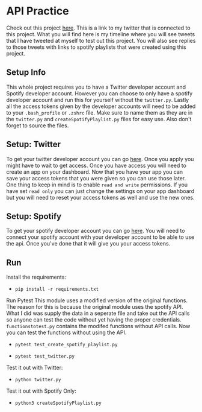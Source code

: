 # API Practice

Check out this project [here](https://twitter.com/_gg_bot). This is a link to my twitter that is connected to this project. What you will find here is my timeline where you will see tweets that I have tweeted at myself to test out this project. You will also see replies to those tweets with links to spotify playlists that were created using this project.


## Setup Info

This whole project requires you to have a Twitter developer account and Spotify developer account. However you can choose to only have a spotify developer account and run this for yourself without the `twitter.py`. Lastly all the access tokens given by the developer accounts will need to be added to your `.bash_profile` or `.zshrc` file. Make sure to name them as they are in the `twitter.py` and `createSpotifyPlaylist.py` files for easy use. Also don't  forget to source the files. 


## Setup: Twitter

To get your twitter developer account you can go [here](https://developer.twitter.com/en/apply-for-access). Once you apply you might have to wait to get access. Once you have access you will need to create an app on your dashboard. Now that you have your app you can save your access tokens that you were given so you can use those later. One thing to keep in mind is to enable `read and write` permissions. If you have set `read only` you can just change the settings on your app dashboard but you will need to reset your access tokens as well and use the new ones.


## Setup: Spotify

To get your spotify developer account you can go [here](https://developer.spotify.com/dashboard/). You will need to connect your spotify account with your developer account to be able to use the api. Once you've done that it will give you your access tokens.


## Run 

Install the requirements:

- `pip install -r requirements.txt`

Run Pytest
This module uses a modified version of the original functions. The reason for this is because the original module uses the spotify API. What I did was supply the data in a seperate file and take out the API calls so anyone can test the code without yet having the proper credentials. `functionstotest.py` contains the modifed functions without API calls. Now you can test the functions without using the API.

- `pytest test_create_spotify_playlist.py`

- `pytest test_twitter.py`


Test it out with Twitter:

- `python twitter.py`

Test it out with Spotify Only:

- `python3 createSpotifyPlaylist.py`


